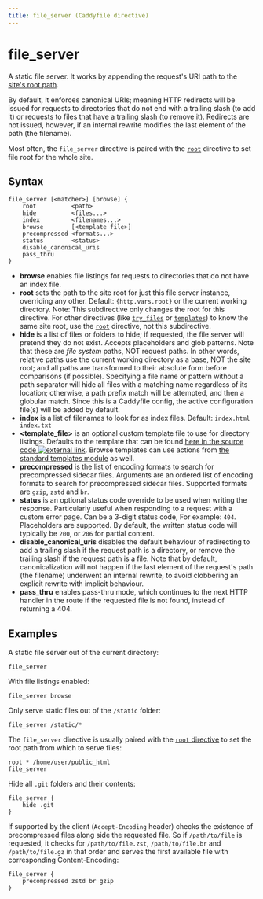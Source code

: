 ```yaml
---
title: file_server (Caddyfile directive)
---
```


# file_server

A static file server. It works by appending the request's URI path to the [site's root path](/docs/caddyfile/directives/root).

By default, it enforces canonical URIs; meaning HTTP redirects will be issued for requests to directories that do not end with a trailing slash (to add it) or requests to files that have a trailing slash (to remove it). Redirects are not issued, however, if an internal rewrite modifies the last element of the path (the filename).

Most often, the `file_server` directive is paired with the [`root`](/docs/caddyfile/directives/root) directive to set file root for the whole site.

## Syntax

```caddy-d
file_server [<matcher>] [browse] {
	root          <path>
	hide          <files...>
	index         <filenames...>
	browse        [<template_file>]
	precompressed <formats...>
	status        <status>
	disable_canonical_uris
	pass_thru
}
```

- **browse** enables file listings for requests to directories that do not have an index file.
- **root** sets the path to the site root for just this file server instance, overriding any other. Default: `{http.vars.root}` or the current working directory. Note: This subdirective only changes the root for this directive. For other directives (like [`try_files`](/docs/caddyfile/directives/try_files) or [`templates`](/docs/caddyfile/directives/templates)) to know the same site root, use the [`root`](/docs/caddyfile/directives/root) directive, not this subdirective.
- **hide** is a list of files or folders to hide; if requested, the file server will pretend they do not exist. Accepts placeholders and glob patterns. Note that these are _file system_ paths, NOT request paths. In other words, relative paths use the current working directory as a base, NOT the site root; and all paths are transformed to their absolute form before comparisons (if possible). Specifying a file name or pattern without a path separator will hide all files with a matching name regardless of its location; otherwise, a path prefix match will be attempted, and then a globular match. Since this is a Caddyfile config, the active configuration file(s) will be added by default.
- **index** is a list of filenames to look for as index files. Default: `index.html index.txt`
- **<template_file>** is an optional custom template file to use for directory listings. Defaults to the template that can be found [here in the source code ![external link](/resources/images/external-link.svg)](https://github.com/caddyserver/caddy/blob/master/modules/caddyhttp/fileserver/browse.html). Browse templates can use actions from [the standard templates module](/docs/modules/http.handlers.templates#docs) as well.
- **precompressed** is the list of encoding formats to search for precompressed sidecar files. Arguments are an ordered list of encoding formats to search for precompressed sidecar files. Supported formats are `gzip`, `zstd` and `br`.
- **status** is an optional status code override to be used when writing the response. Particularly useful when responding to a request with a custom error page. Can be a 3-digit status code, For example: `404`. Placeholders are supported. By default, the written status code will typically be `200`, or `206` for partial content.
- **disable_canonical_uris** disables the default behaviour of redirecting to add a trailing slash if the request path is a directory, or remove the trailing slash if the request path is a file. Note that by default, canonicalization will not happen if the last element of the request's path (the filename) underwent an internal rewrite, to avoid clobbering an explicit rewrite with implicit behaviour.
- **pass_thru** enables pass-thru mode, which continues to the next HTTP handler in the route if the requested file is not found, instead of returning a 404.

## Examples

A static file server out of the current directory:

```caddy-d
file_server
```

With file listings enabled:

```caddy-d
file_server browse
```

Only serve static files out of the `/static` folder:

```caddy-d
file_server /static/*
```

The `file_server` directive is usually paired with the [`root` directive](/docs/caddyfile/directives/root) to set the root path from which to serve files:

```caddy-d
root * /home/user/public_html
file_server
```

Hide all `.git` folders and their contents:

```caddy-d
file_server {
	hide .git
}
```

If supported by the client (`Accept-Encoding` header) checks the existence of precompressed files along side the requested file. So if `/path/to/file` is requested, it checks for `/path/to/file.zst`, `/path/to/file.br` and `/path/to/file.gz` in that order and serves the first available file with corresponding Content-Encoding:

```caddy-d
file_server {
	precompressed zstd br gzip
}
```
